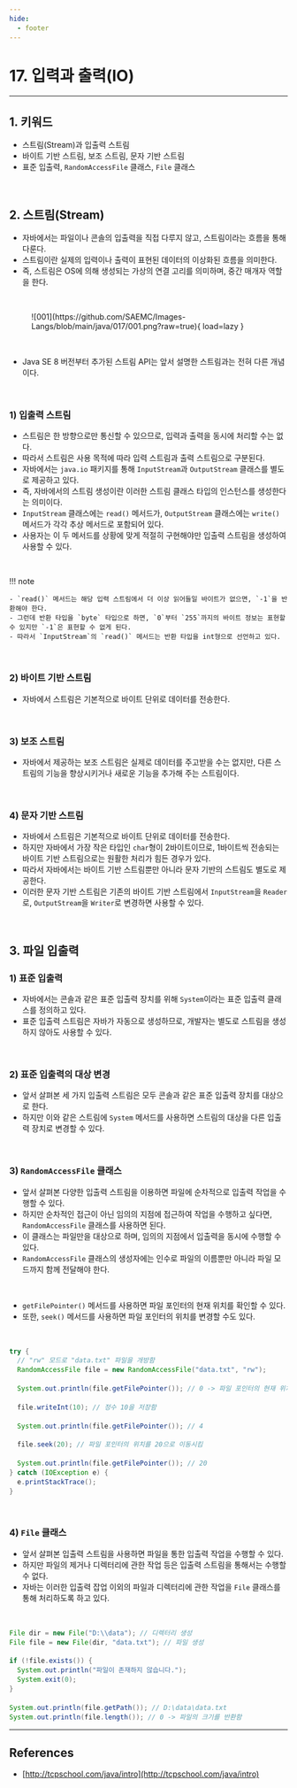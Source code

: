 ```yaml
---
hide:
  - footer
---
```


# 17. 입력과 출력(IO)

---

## 1. 키워드

- 스트림(Stream)과 입출력 스트림
- 바이트 기반 스트림, 보조 스트림, 문자 기반 스트림
- 표준 입출력, `RandomAccessFile` 클래스, `File` 클래스

<br/>

## 2. 스트림(Stream)

- 자바에서는 파일이나 콘솔의 입출력을 직접 다루지 않고, 스트림이라는 흐름을 통해 다룬다.
- 스트림이란 실제의 입력이나 출력이 표현된 데이터의 이상화된 흐름을 의미한다.
- 즉, 스트림은 OS에 의해 생성되는 가상의 연결 고리를 의미하며, 중간 매개자 역할을 한다.

<br/>

<figure markdown>
  ![001](https://github.com/SAEMC/Images-Langs/blob/main/java/017/001.png?raw=true){ load=lazy }
</figure>

<br/>

- Java SE 8 버전부터 추가된 스트림 API는 앞서 설명한 스트림과는 전혀 다른 개념이다.

<br/>

### 1) 입출력 스트림

- 스트림은 한 방향으로만 통신할 수 있으므로, 입력과 출력을 동시에 처리할 수는 없다.
- 따라서 스트림은 사용 목적에 따라 입력 스트림과 출력 스트림으로 구분된다.
- 자바에서는 `java.io` 패키지를 통해 `InputStream`과 `OutputStream` 클래스를 별도로 제공하고 있다.
- 즉, 자바에서의 스트림 생성이란 이러한 스트림 클래스 타입의 인스턴스를 생성한다는 의미이다.
- `InputStream` 클래스에는 `read()` 메서드가, `OutputStream` 클래스에는 `write()` 메서드가 각각 추상 메서드로 포함되어 있다.
- 사용자는 이 두 메서드를 상황에 맞게 적절히 구현해야만 입출력 스트림을 생성하여 사용할 수 있다.

<br/>

!!! note

    - `read()` 메서드는 해당 입력 스트림에서 더 이상 읽어들일 바이트가 없으면, `-1`을 반환해야 한다.
    - 그런데 반환 타입을 `byte` 타입으로 하면, `0`부터 `255`까지의 바이트 정보는 표현할 수 있지만 `-1`은 표현할 수 없게 된다.
    - 따라서 `InputStream`의 `read()` 메서드는 반환 타입을 int형으로 선언하고 있다.

<br/>

### 2) 바이트 기반 스트림

- 자바에서 스트림은 기본적으로 바이트 단위로 데이터를 전송한다.

<br/>

### 3) 보조 스트림

- 자바에서 제공하는 보조 스트림은 실제로 데이터를 주고받을 수는 없지만, 다른 스트림의 기능을 향상시키거나 새로운 기능을 추가해 주는 스트림이다.

<br/>

### 4) 문자 기반 스트림

- 자바에서 스트림은 기본적으로 바이트 단위로 데이터를 전송한다.
- 하지만 자바에서 가장 작은 타입인 `char`형이 2바이트이므로, 1바이트씩 전송되는 바이트 기반 스트림으로는 원활한 처리가 힘든 경우가 있다.
- 따라서 자바에서는 바이트 기반 스트림뿐만 아니라 문자 기반의 스트림도 별도로 제공한다.
- 이러한 문자 기반 스트림은 기존의 바이트 기반 스트림에서 `InputStream`을 `Reader`로, `OutputStream`을 `Writer`로 변경하면 사용할 수 있다.

<br/>

## 3. 파일 입출력

### 1) 표준 입출력

- 자바에서는 콘솔과 같은 표준 입출력 장치를 위해 `System`이라는 표준 입출력 클래스를 정의하고 있다.
- 표준 입출력 스트림은 자바가 자동으로 생성하므로, 개발자는 별도로 스트림을 생성하지 않아도 사용할 수 있다.

<br/>

### 2) 표준 입출력의 대상 변경

- 앞서 살펴본 세 가지 입출력 스트림은 모두 콘솔과 같은 표준 입출력 장치를 대상으로 한다.
- 하지만 이와 같은 스트림에 `System` 메서드를 사용하면 스트림의 대상을 다른 입출력 장치로 변경할 수 있다.

<br/>

### 3) `RandomAccessFile` 클래스

- 앞서 살펴본 다양한 입출력 스트림을 이용하면 파일에 순차적으로 입출력 작업을 수행할 수 있다.
- 하지만 순차적인 접근이 아닌 임의의 지점에 접근하여 작업을 수행하고 싶다면, `RandomAccessFile` 클래스를 사용하면 된다.
- 이 클래스는 파일만을 대상으로 하며, 임의의 지점에서 입출력을 동시에 수행할 수 있다.
- `RandomAccessFile` 클래스의 생성자에는 인수로 파일의 이름뿐만 아니라 파일 모드까지 함께 전달해야 한다.

<br/>

- `getFilePointer()` 메서드를 사용하면 파일 포인터의 현재 위치를 확인할 수 있다.
- 또한, `seek()` 메서드를 사용하면 파일 포인터의 위치를 변경할 수도 있다.

<br/>

```java
try {
  // "rw" 모드로 "data.txt" 파일을 개방함
  RandomAccessFile file = new RandomAccessFile("data.txt", "rw");

  System.out.println(file.getFilePointer()); // 0 -> 파일 포인터의 현재 위치를 반환함

  file.writeInt(10); // 정수 10을 저장함

  System.out.println(file.getFilePointer()); // 4

  file.seek(20); // 파일 포인터의 위치를 20으로 이동시킴

  System.out.println(file.getFilePointer()); // 20
} catch (IOException e) {
  e.printStackTrace();
}
```

<br/>

### 4) `File` 클래스

- 앞서 살펴본 입출력 스트림을 사용하면 파일을 통한 입출력 작업을 수행할 수 있다.
- 하지만 파일의 제거나 디렉터리에 관한 작업 등은 입출력 스트림을 통해서는 수행할 수 없다.
- 자바는 이러한 입출력 잡업 이외의 파일과 디렉터리에 관한 작업을 `File` 클래스를 통해 처리하도록 하고 있다.

<br/>

```java
File dir = new File("D:\\data"); // 디렉터리 생성
File file = new File(dir, "data.txt"); // 파일 생성

if (!file.exists()) {
  System.out.println("파일이 존재하지 않습니다.");
  System.exit(0);
}

System.out.println(file.getPath()); // D:\data\data.txt
System.out.println(file.length()); // 0 -> 파일의 크기를 반환함
```

---

## References

- [http://tcpschool.com/java/intro](http://tcpschool.com/java/intro)
